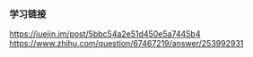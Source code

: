 ### 学习链接
https://juejin.im/post/5bbc54a2e51d450e5a7445b4
https://www.zhihu.com/question/67467219/answer/253992931
